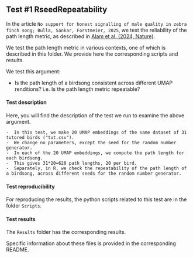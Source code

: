 ## Test #1 RseedRepeatability

In the article `No support for honest signalling of male quality in zebra finch song; Bulla, Sankar, Forstmeier, 2025`, we test the reliability of the path length metric, as described in [Alam et al. (2024, Nature)](https://doi.org/10.1038/s41586-024-07207-4).

We test the path length metric in various contexts, one of which is described in this folder.
We provide here the corresponding scripts and results.



We test this argument:

- Is the path length of a birdsong consistent across different UMAP renditions? i.e. Is the path length metric repeatable?





#### Test description

Here, you will find the description of the test we run to examine the above argument.


	-  In this test, we make 20 UMAP embeddings of the same dataset of 31 tutored birds ("tut.csv").
	-  We change no parameters, except the seed for the random number generator.
	-  In each of the 20 UMAP embeddings, we compute the path length for each birdsong.
	-  This gives 31*20=620 path lengths, 20 per bird.
	-  Separately, in R, we check the repeatability of the path length of a birdsong, across different seeds for the random number generator.



#### Test reproducibility

For reproducing the results,
the python scripts related to this test are in the folder `Scripts`.


#### Test results

The `Results` folder has the corresponding results.


	
Specific information  about  these  files is provided in the corresponding README.

